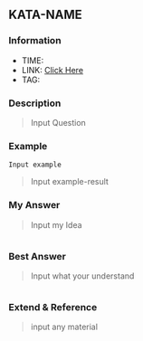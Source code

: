 ## KATA-NAME

### Information

* TIME: 
* LINK: [Click Here](http://)
* TAG: 

### Description

> Input Question

### Example

```text
Input example
```

> Input example-result

### My Answer

> Input my Idea

```java

```

### Best Answer

> Input what your understand

```java

```

### Extend & Reference

> input any material

